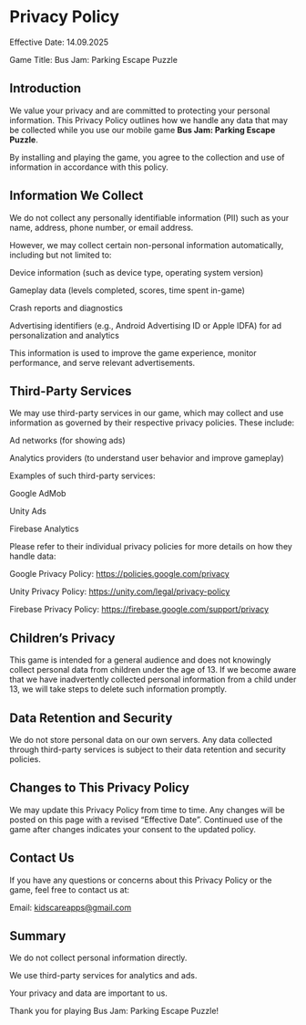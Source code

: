 # Privacy Policy

Effective Date: 14.09.2025

Game Title: Bus Jam: Parking Escape Puzzle

## Introduction

We value your privacy and are committed to protecting your personal information. This Privacy Policy outlines how we handle any data that may be collected while you use our mobile game **Bus Jam: Parking Escape Puzzle**.

By installing and playing the game, you agree to the collection and use of information in accordance with this policy.

## Information We Collect

We do not collect any personally identifiable information (PII) such as your name, address, phone number, or email address.

However, we may collect certain non-personal information automatically, including but not limited to:

Device information (such as device type, operating system version)

Gameplay data (levels completed, scores, time spent in-game)

Crash reports and diagnostics

Advertising identifiers (e.g., Android Advertising ID or Apple IDFA) for ad personalization and analytics

This information is used to improve the game experience, monitor performance, and serve relevant advertisements.

## Third-Party Services

We may use third-party services in our game, which may collect and use information as governed by their respective privacy policies. These include:

Ad networks (for showing ads)

Analytics providers (to understand user behavior and improve gameplay)

Examples of such third-party services:

Google AdMob

Unity Ads

Firebase Analytics

Please refer to their individual privacy policies for more details on how they handle data:

Google Privacy Policy: https://policies.google.com/privacy

Unity Privacy Policy: https://unity.com/legal/privacy-policy 

Firebase Privacy Policy: https://firebase.google.com/support/privacy

## Children’s Privacy

This game is intended for a general audience and does not knowingly collect personal data from children under the age of 13. If we become aware that we have inadvertently collected personal information from a child under 13, we will take steps to delete such information promptly.

## Data Retention and Security

We do not store personal data on our own servers. Any data collected through third-party services is subject to their data retention and security policies.

## Changes to This Privacy Policy

We may update this Privacy Policy from time to time. Any changes will be posted on this page with a revised “Effective Date”. Continued use of the game after changes indicates your consent to the updated policy.

## Contact Us

If you have any questions or concerns about this Privacy Policy or the game, feel free to contact us at:

Email: kidscareapps@gmail.com

## Summary

We do not collect personal information directly.

We use third-party services for analytics and ads.

Your privacy and data are important to us.

Thank you for playing Bus Jam: Parking Escape Puzzle!
